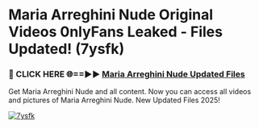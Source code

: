 # Maria Arreghini Nude Original Videos 0nlyFans Leaked - Files Updated! (7ysfk)

<h3>🔴 CLICK HERE 🌐==►► <a href="https://tinyurl.com/yrmya6cz" rel="nofollow">Maria Arreghini Nude Updated Files</a></h3>

Get Maria Arreghini Nude and all content. Now you can access all videos and pictures of Maria Arreghini Nude. New Updated Files 2025!

[![7ysfk](https://i.imgur.com/FMdXYCs.gif)](https://tinyurl.com/yrmya6cz)
